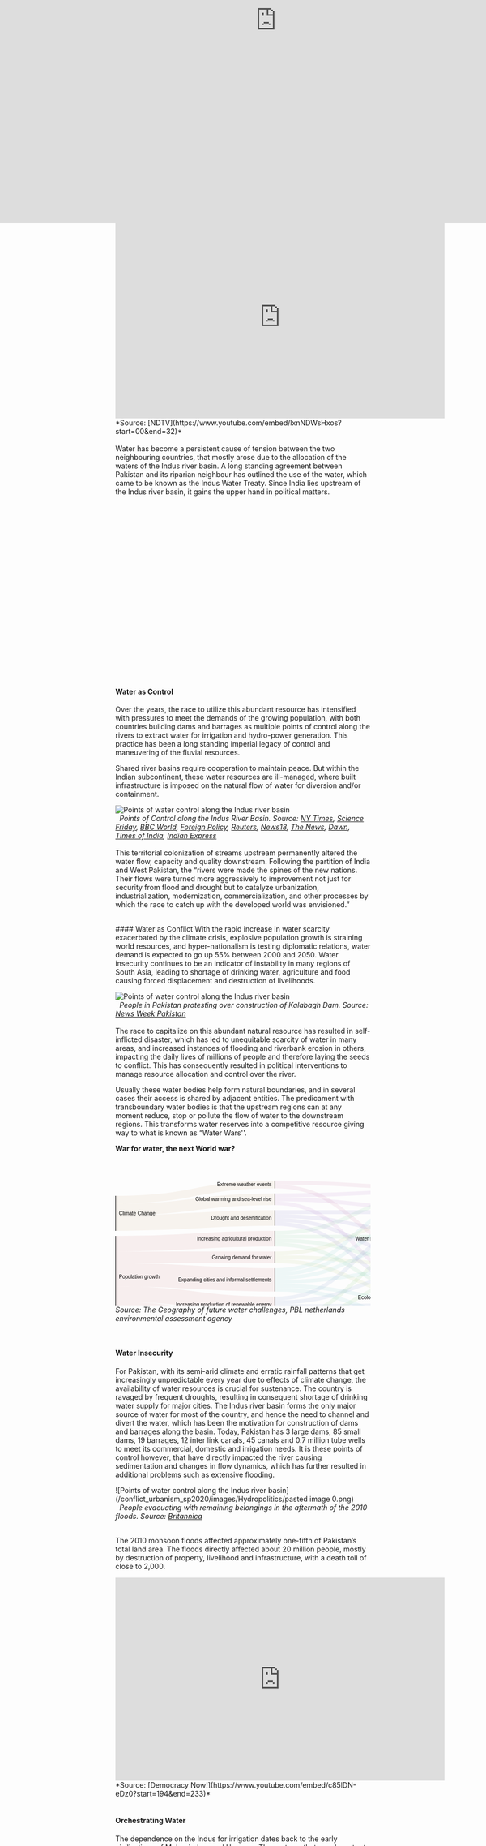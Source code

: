 ```yaml
---
layout: post
date:   2020-05-10
image: "/conflict_urbanism_sp2020/images/Hydropolitics/icon.jpg"
title:  "The Land of Sacred Waters: Hydropolitics in the Indian Subcontinent"
author: "Niharika Shekhawat, Pratibha Singh"
---
```



The geography of the Indian subcontinent has been a function of mountains, plains and rich monsoons, that cradled and shaped the land, giving birth to a river system that feeds and enriches. Rivers “made the rich, fertile ground that allowed the emergence of agriculture and sedentary living” and “instigated the emergence of cities”.  Since the advent of settlements, people have utilized the dynamism of the fluvial landscape - to obtain water, one of the most basic needs for survival, and also to fuel commerce, trade and economic advancements. To the people of the subcontinent, the rivers appear as gods, and their water seen as a boon that provided for their needs. These revered rivers shaped the land and cultures and were in turn transformed by their associations.

The namesake for the Indian subcontinent, Indus, is believed to be one of the rivers that flow from paradise, giving birth to one of the oldest civilizations in the world. Rigveda reveres the indus as a mighty flow as for years settlements revolved around the seasonal changes of the river. The volatile nature of the river banks and the ever changing flow became an enemy to stable settlements. But as time passed and technology advanced, humans found themselves with the desire to control what was more powerful than themselves - hence began the articulation of channelized streams. As Dilip da Cunha puts it, “the river can be worked to make life more comfortable. It can be channeled, dammed, diverted, divided, dispersed, linked and extended to serve a variety of needs and aspirations. It is no doubt why the line of separation, containment and calibration was conceived in the first place.”

The river was no longer what appeared as “natural”, it had become the lifeline for millions of people. They were divided by a politically charged line, giving birth to the volatile hydropolitics in the Indian subcontinent, and its varied repercussions at different scales between and within the nations.


 <br/>
#### Case Study : Indus River
On Feb 20 2019, India announced the decision to block the flow of water from three tributaries of the Indus river into Pakistan, days after the Pulwama terror attack in which 40 soldiers were killed in Kashmir by a suicide bomber from Pakistan.
 <br/>
<iframe width="650" height="400" src="https://www.youtube.com/embed/lxnNDWsHxos?start=00&end=32" frameborder="0" allow="accelerometer; autoplay; encrypted-media; gyroscope; picture-in-picture" allowfullscreen></iframe>
*Source: [NDTV](https://www.youtube.com/embed/lxnNDWsHxos?start=00&end=32)*
 <br/> <br/>
Water has become a persistent cause of tension between the two neighbouring countries, that mostly arose due to the allocation of the waters of the Indus river basin. A long standing agreement between Pakistan and its riparian neighbour has outlined the use of the water, which came to be known as the Indus Water Treaty. Since India lies upstream of the Indus river basin, it gains the upper hand in political matters.
 <br/> <br/>

<div class="iframe-column"><iframe src="https://www.arcgis.com/apps/MapJournal/index.html?appid=a901523dff224ec59a73930d1e98bd5f" style="position:absolute;top:0;left:-175;width:150%;height:800px;" frameborder="0" scrolling="no"></iframe></div>

  <br/>
  <br/>
  <br/>
  <br/>
  <br/>
  <br/>
  <br/>
  <br/>
  <br/>
  <br/>
  <br/>
  <br/>
  <br/>
  <br/>
  <br/>
  <br/>
  <br/>
  <br/>
  <br/>
  <br/>
  

#### Water as Control

Over the years, the race to utilize this abundant resource has intensified with pressures to meet the demands of the growing population, with both countries building dams and barrages as multiple points of control along the rivers to extract water for irrigation and hydro-power generation. This practice has been a long standing imperial legacy of control and maneuvering of the fluvial resources.

Shared river basins require cooperation to maintain peace. But within the Indian subcontinent, these water resources are ill-managed, where built infrastructure is imposed on the natural flow of water for diversion and/or containment. 

![Points of water control along the Indus river basin](/conflict_urbanism_sp2020/images/Hydropolitics/Compressed_FINAL_Catalog_Dam_GIF.gif)  
&nbsp;
*Points of Control along the Indus River Basin. Source: [NY Times](https://www.nytimes.com/2019/02/21/world/asia/india-pakistan-water-kashmir.html), [Science Friday](https://www.sciencefriday.com/articles/pakistan-faces-a-water-war-on-the-horizon/), [BBC World](https://www.bbc.com/news/world-asia-37521897), [Foreign Policy](https://foreignpolicy.com/2019/02/25/are-india-and-pakistan-on-the-verge-of-a-water-war-pulwama-kasmir-ravi-indus/), [Reuters](https://www.reuters.com/article/india-kashmir-pakistan-water/pakistan-accuses-india-of-using-water-as-a-weapon-in-kashmir-dispute-idUSL4N25F2I8), [News18](https://www.news18.com/videos/india/baglihar-dispute-300042.html), [The News](https://www.thenews.com.pk/print/583790-violating-iwt-india-starts-ratle-dam-s-construction), [Dawn](https://www.dawn.com/news/1408496), [Times of India](https://timesofindia.indiatimes.com/india/kishanganga-dam-world-bank-asks-pakistan-to-accept-indias-demand-of-neutral-expert/articleshow/64466122.cms), [Indian Express](https://indianexpress.com/article/news-archive/web/pak-objects-to-indias-move-to-fill-dam-in-jk/)*
<br/> <br/>
This territorial colonization of streams upstream permanently altered the water flow, capacity and quality downstream. Following the partition of India and West Pakistan, the “rivers were made the spines of the new nations. Their flows were turned more aggressively to improvement not just for security from flood and drought but to catalyze urbanization, industrialization, modernization, commercialization, and other processes by which the race to catch up with the developed world was envisioned.”

<br/>
#### Water as Conflict
With the rapid increase in water scarcity exacerbated by the climate crisis, explosive population growth is straining world resources, and hyper-nationalism is testing diplomatic relations, water demand is expected to go up 55% between 2000 and 2050. Water insecurity continues to be an indicator of instability in many regions of South Asia, leading to shortage of drinking water, agriculture and food causing forced displacement and destruction of livelihoods. 


![Points of water control along the Indus river basin](/conflict_urbanism_sp2020/images/Hydropolitics/000_APW2000081431302.jpg)  
&nbsp;
*People in Pakistan protesting over construction of Kalabagh Dam. Source: [News Week Pakistan](https://www.newsweekpakistan.com/labor-of-love/)*
 <br/>
 <br/>
The race to capitalize on this abundant natural resource has resulted in self-inflicted disaster, which has led to unequitable scarcity of water in many areas, and increased instances of flooding and riverbank erosion in others, impacting the daily lives of millions of people and therefore laying the seeds to conflict. This has consequently resulted in political interventions to manage resource allocation and control over the river.

Usually these water bodies help form natural boundaries, and in several cases their access is shared by adjacent entities. The predicament with transboundary water bodies is that the upstream regions can at any moment reduce, stop or pollute the flow of water to the downstream regions. This transforms water reserves into a competitive resource giving way to what is known as “Water Wars''. 

**War for water, the next World war?**

 <br/>


<svg width="630" height="320" xmlns="http://www.w3.org/2000/svg"><g transform="translate(0, 10)"><g class="links" fill="none" stroke-opacity="0.1"><path d="M1,151.16666666666663C157.75,151.16666666666663,157.75,151.16666666666688,314.5,151.16666666666688" stroke-width="23" style="stroke: rgb(191, 105, 105);"></path><path d="M1,254.66666666666663C157.75,254.66666666666663,157.75,284.66666666666674,314.5,284.66666666666674" stroke-width="30.666666666666668" style="stroke: rgb(191, 105, 105);"></path><path d="M1,124.3333333333333C157.75,124.3333333333333,157.75,114.33333333333353,314.5,114.33333333333353" stroke-width="30.666666666666668" style="stroke: rgb(191, 105, 105);"></path><path d="M1,185.66666666666663C157.75,185.66666666666663,157.75,195.66666666666694,314.5,195.66666666666694" stroke-width="46" style="stroke: rgb(191, 105, 105);"></path><path d="M1,223.99999999999997C157.75,223.99999999999997,157.75,244.00000000000006,314.5,244.00000000000006" stroke-width="30.666666666666668" style="stroke: rgb(191, 105, 105);"></path><path d="M1,83.66666666666664C157.75,83.66666666666664,157.75,73.66666666666667,314.5,73.66666666666667" stroke-width="30.666666666666668" style="stroke: rgb(191, 156, 105);"></path><path d="M1,56.83333333333331C157.75,56.83333333333331,157.75,36.83333333333323,314.5,36.83333333333323" stroke-width="23" style="stroke: rgb(191, 156, 105);"></path><path d="M1,37.666666666666636C157.75,37.666666666666636,157.75,7.666666666666525,314.5,7.666666666666525" stroke-width="15.333333333333334" style="stroke: rgb(191, 156, 105);"></path><path d="M315.5,158.83333333333354C472.25,158.83333333333354,472.25,230.16666666666654,629,230.16666666666654" stroke-width="7.666666666666667" style="stroke: rgb(174, 191, 105);"></path><path d="M315.5,143.50000000000023C472.25,143.50000000000023,472.25,69.83333333333326,629,69.83333333333326" stroke-width="7.666666666666667" style="stroke: rgb(174, 191, 105);"></path><path d="M315.5,151.16666666666688C472.25,151.16666666666688,472.25,166.49999999999991,629,166.49999999999991" stroke-width="7.666666666666667" style="stroke: rgb(174, 191, 105);"></path><path d="M315.5,288.5000000000001C472.25,288.5000000000001,472.25,253.16666666666652,629,253.16666666666652" stroke-width="7.666666666666667" style="stroke: rgb(122, 191, 105);"></path><path d="M315.5,296.1666666666668C472.25,296.1666666666668,472.25,286.16666666666663,629,286.16666666666663" stroke-width="7.666666666666667" style="stroke: rgb(122, 191, 105);"></path><path d="M315.5,280.8333333333334C472.25,280.8333333333334,472.25,189.4999999999999,629,189.4999999999999" stroke-width="7.666666666666667" style="stroke: rgb(122, 191, 105);"></path><path d="M315.5,273.16666666666674C472.25,273.16666666666674,472.25,125.83333333333326,629,125.83333333333326" stroke-width="7.666666666666667" style="stroke: rgb(122, 191, 105);"></path><path d="M315.5,125.83333333333354C472.25,125.83333333333354,472.25,222.4999999999999,629,222.4999999999999" stroke-width="7.666666666666667" style="stroke: rgb(105, 191, 139);"></path><path d="M315.5,102.83333333333353C472.25,102.83333333333353,472.25,29.16666666666664,629,29.16666666666664" stroke-width="7.666666666666667" style="stroke: rgb(105, 191, 139);"></path><path d="M315.5,118.16666666666687C472.25,118.16666666666687,472.25,158.83333333333326,629,158.83333333333326" stroke-width="7.666666666666667" style="stroke: rgb(105, 191, 139);"></path><path d="M315.5,110.5000000000002C472.25,110.5000000000002,472.25,110.49999999999991,629,110.49999999999991" stroke-width="7.666666666666667" style="stroke: rgb(105, 191, 139);"></path><path d="M315.5,207.1666666666669C472.25,207.1666666666669,472.25,237.8333333333332,629,237.8333333333332" stroke-width="7.666666666666667" style="stroke: rgb(105, 191, 191);"></path><path d="M315.5,176.50000000000028C472.25,176.50000000000028,472.25,36.83333333333331,629,36.83333333333331" stroke-width="7.666666666666667" style="stroke: rgb(105, 191, 191);"></path><path d="M315.5,214.83333333333357C472.25,214.83333333333357,472.25,270.83333333333326,629,270.83333333333326" stroke-width="7.666666666666667" style="stroke: rgb(105, 191, 191);"></path><path d="M315.5,184.16666666666694C472.25,184.16666666666694,472.25,77.49999999999993,629,77.49999999999993" stroke-width="7.666666666666667" style="stroke: rgb(105, 191, 191);"></path><path d="M315.5,199.50000000000026C472.25,199.50000000000026,472.25,174.16666666666657,629,174.16666666666657" stroke-width="7.666666666666667" style="stroke: rgb(105, 191, 191);"></path><path d="M315.5,191.8333333333336C472.25,191.8333333333336,472.25,118.16666666666659,629,118.16666666666659" stroke-width="7.666666666666667" style="stroke: rgb(105, 191, 191);"></path><path d="M315.5,247.83333333333337C472.25,247.83333333333337,472.25,245.49999999999986,629,245.49999999999986" stroke-width="7.666666666666667" style="stroke: rgb(105, 139, 191);"></path><path d="M315.5,255.50000000000003C472.25,255.50000000000003,472.25,278.49999999999994,629,278.49999999999994" stroke-width="7.666666666666667" style="stroke: rgb(105, 139, 191);"></path><path d="M315.5,232.50000000000006C472.25,232.50000000000006,472.25,85.1666666666666,629,85.1666666666666" stroke-width="7.666666666666667" style="stroke: rgb(105, 139, 191);"></path><path d="M315.5,240.1666666666667C472.25,240.1666666666667,472.25,181.83333333333323,629,181.83333333333323" stroke-width="7.666666666666667" style="stroke: rgb(105, 139, 191);"></path><path d="M315.5,85.16666666666669C472.25,85.16666666666669,472.25,214.83333333333323,629,214.83333333333323" stroke-width="7.666666666666667" style="stroke: rgb(122, 105, 191);"></path><path d="M315.5,62.16666666666668C472.25,62.16666666666668,472.25,62.1666666666666,629,62.1666666666666" stroke-width="7.666666666666667" style="stroke: rgb(122, 105, 191);"></path><path d="M315.5,77.50000000000001C472.25,77.50000000000001,472.25,151.1666666666666,629,151.1666666666666" stroke-width="7.666666666666667" style="stroke: rgb(122, 105, 191);"></path><path d="M315.5,69.83333333333334C472.25,69.83333333333334,472.25,102.83333333333324,629,102.83333333333324" stroke-width="7.666666666666667" style="stroke: rgb(122, 105, 191);"></path><path d="M315.5,44.49999999999989C472.25,44.49999999999989,472.25,207.16666666666657,629,207.16666666666657" stroke-width="7.666666666666667" style="stroke: rgb(174, 105, 191);"></path><path d="M315.5,29.16666666666656C472.25,29.16666666666656,472.25,21.49999999999997,629,21.49999999999997" stroke-width="7.666666666666667" style="stroke: rgb(174, 105, 191);"></path><path d="M315.5,36.83333333333323C472.25,36.83333333333323,472.25,54.499999999999936,629,54.499999999999936" stroke-width="7.666666666666667" style="stroke: rgb(174, 105, 191);"></path><path d="M315.5,3.8333333333331914C472.25,3.8333333333331914,472.25,13.833333333333306,629,13.833333333333306" stroke-width="7.666666666666667" style="stroke: rgb(191, 105, 156);"></path><path d="M315.5,11.499999999999858C472.25,11.499999999999858,472.25,143.49999999999994,629,143.49999999999994" stroke-width="7.666666666666667" style="stroke: rgb(191, 105, 156);"></path></g><g class="nodes" font-family="Arial, Helvetica" font-size="10"><g><rect x="629" y="203.33333333333323" height="53.66666666666673" width="1" fill="#000"></rect><text x="623" y="230.1666666666666" dy="0.35em" text-anchor="end">Ecological quality of ecosystems</text></g><g><rect x="629" y="9.999999999999972" height="30.66666666666663" width="1" fill="#000"></rect><text x="623" y="25.333333333333286" dy="0.35em" text-anchor="end">Flooding</text></g><g><rect x="629" y="266.99999999999994" height="23.000000000000057" width="1" fill="#000"></rect><text x="623" y="278.5" dy="0.35em" text-anchor="end">Hydro-power production</text></g><g><rect x="629" y="50.6666666666666" height="38.333333333333314" width="1" fill="#000"></rect><text x="623" y="69.83333333333326" dy="0.35em" text-anchor="end">Migration and conflict</text></g><g><rect x="629" y="139.6666666666666" height="53.66666666666663" width="1" fill="#000"></rect><text x="623" y="166.49999999999991" dy="0.35em" text-anchor="end">Water and food production</text></g><g><rect x="629" y="98.99999999999991" height="30.666666666666686" width="1" fill="#000"></rect><text x="623" y="114.33333333333326" dy="0.35em" text-anchor="end">Water pollution and human health</text></g><g><rect x="314.5" y="58.33333333333334" height="30.666666666666856" width="1" fill="#000"></rect><text x="308.5" y="73.66666666666677" dy="0.35em" text-anchor="end">Drought and desertification</text></g><g><rect x="314.5" y="172.66666666666694" height="45.99999999999977" width="1" fill="#000"></rect><text x="308.5" y="195.66666666666683" dy="0.35em" text-anchor="end">Expanding cities and informal settlements</text></g><g><rect x="314.5" y="-1.4210854715202004e-13" height="15.333333333333371" width="1" fill="#000"></rect><text x="308.5" y="7.6666666666665435" dy="0.35em" text-anchor="end">Extreme weather events</text></g><g><rect x="314.5" y="25.33333333333323" height="23.000000000000114" width="1" fill="#000"></rect><text x="308.5" y="36.833333333333286" dy="0.35em" text-anchor="end">Global warming and sea-level rise</text></g><g><rect x="314.5" y="139.66666666666688" height="23.000000000000057" width="1" fill="#000"></rect><text x="308.5" y="151.1666666666669" dy="0.35em" text-anchor="end">Growing demand for water</text></g><g><rect x="314.5" y="99.0000000000002" height="30.666666666666686" width="1" fill="#000"></rect><text x="308.5" y="114.33333333333354" dy="0.35em" text-anchor="end">Increasing agricultural production</text></g><g><rect x="314.5" y="269.3333333333334" height="30.66666666666667" width="1" fill="#000"></rect><text x="308.5" y="284.66666666666674" dy="0.35em" text-anchor="end">Increasing consumption and waste</text></g><g><rect x="314.5" y="228.6666666666667" height="30.66666666666673" width="1" fill="#000"></rect><text x="308.5" y="244.00000000000009" dy="0.35em" text-anchor="end">Increasing production of renewable energy</text></g><g><rect x="0" y="29.99999999999997" height="69" width="1" fill="#000"></rect><text x="7" y="64.49999999999997" dy="0.35em" text-anchor="start">Climate Change</text></g><g><rect x="0" y="108.99999999999997" height="161.00000000000006" width="1" fill="#000"></rect><text x="7" y="189.5" dy="0.35em" text-anchor="start">Population growth</text></g></g></g></svg>
*Source: The Geography of future water challenges, PBL netherlands environmental assessment agency*


 <br/> 

#### Water Insecurity
For Pakistan, with its semi-arid climate and erratic rainfall patterns that get increasingly unpredictable every year due to effects of climate change, the availability of water resources is crucial for sustenance. The country is ravaged by frequent droughts, resulting in consequent shortage of drinking water supply for major cities. The Indus river basin forms the only major source of water for most of the country, and hence the need to channel and divert the water, which has been the motivation for construction of dams and barrages along the basin. Today, Pakistan has 3 large dams, 85 small dams, 19 barrages, 12 inter link canals, 45 canals and 0.7 million tube wells to meet its commercial, domestic and irrigation needs. It is these points of control however, that have directly impacted the river causing sedimentation and changes in flow dynamics, which has further resulted in additional problems such as extensive flooding. 
<br/>

![Points of water control along the Indus river basin](/conflict_urbanism_sp2020/images/Hydropolitics/pasted image 0.png)  
&nbsp;
*People evacuating with remaining belongings in the aftermath of the 2010 floods. Source: [Britannica](https://www.britannica.com/place/Sindh-province-Pakistan)*
 <br/>
 <br/>



The 2010 monsoon floods affected approximately one-fifth of Pakistan’s total land area. The floods directly affected about 20 million people, mostly by destruction of property, livelihood and infrastructure, with a death toll of close to 2,000.


<iframe width="650" height="400" src="https://www.youtube.com/embed/c85lDN-eDz0?start=194&end=233" frameborder="0" allow="accelerometer; autoplay; encrypted-media; gyroscope; picture-in-picture" allowfullscreen></iframe>
*Source: [Democracy Now!](https://www.youtube.com/embed/c85lDN-eDz0?start=194&end=233)*
<br/> <br/>


#### Orchestrating Water
The dependence on the Indus for irrigation dates back to the early civilizations of Mohenjodaro and Harappa. The systems that supply water to the fields were transformed by modern engineering work in the 1850s and further expanded and upgraded under the British occupation of India, into the largest and most complex canal irrigation system in the world. The attribution for most of this comprehensive infrastructure is given to Sir Arthur Cotton, who believed that in order to properly utilize the fluvial resource, it was important “to establish canals for irrigation wherever they were practicable, and to supersede rain and well-water by river water, which carried with it fertilizing matter greatly augmenting its value as compared with all other water.”

Pakistan is an agrarian economy, with over 90% of harvests within the country depending on this extensive canal network, which spans over an area of 36 million acres. Most of the cultivable land hence directly corresponds to the reach of this system. According to Pakistan Economic Survey data, the agriculture sector of the country employs 42% of the entire labour force of the nation, which evidently illustrates the importance of the water from the Indus for the country. 

![Variation over seasons](/conflict_urbanism_sp2020/images/Hydropolitics/canals_3.jpg)  
&nbsp;
*Irrigation canal network in Pakistan*
 <br/> <br/>

#### Seasonal Changes along the river
The Indus river system, with its complex braiding channel that is ever in flux, forms a dynamic landscape ecology, that changes drastically over seasons, months and years. On closer inspection while trying to analyse the seasonal changes along the river, we focus on two areas - Kashmor and Firozpur. Kashmor lies closer to the river and therefore is prone to monsoon flooding. Firozpur lies closer to the India-Pakistan border and since India is dependent on rain and river water for irrigation, while Pakistan relies on stored and channelized river water, agricultural patterns differ across the border. 

![Variation over seasons](/conflict_urbanism_sp2020/images/Hydropolitics/combinedgif.gif)  
&nbsp;
*Kashmor and Firozpur landsat imagery showing seasonal variation*
 <br/> <br/>
Analysing Landsat imagery to show false colour composites for Kashmor, the agriculture pattern during the Monsoon and Winter seasons is shown in red, The river, its depth and flow pattern are visible in a contrasting blue.

![Variation over seasons](/conflict_urbanism_sp2020/images/Hydropolitics/Final Kashmor landsat compiled.jpg)  
&nbsp;
*Kashmor false colour landsat imagery showing seasonal variation over a decade*
 <br/> <br/>
Landsat image classification by supervised classification using spectral signatures from a training sample to represent water flow and agriculture pattern by pixels. It is visible how the monsoon season has affected water flow differently in the year 1998 and 2010

<iframe frameborder="0" class="juxtapose" width="100%" height="470" src="https://cdn.knightlab.com/libs/juxtapose/latest/embed/index.html?uid=c1e697ca-93e3-11ea-a879-0edaf8f81e27"></iframe>
*Kashmor image classification showing flow and agriculture variation during monsoon over a decade*
 <br/> <br/>
During the winter season the direction of river flow has changed due to channeling over the years. The agriculture pattern has shifted based on this change of flow of the river.

<iframe frameborder="0" class="juxtapose" width="100%" height="470" src="https://cdn.knightlab.com/libs/juxtapose/latest/embed/index.html?uid=1de95346-93e4-11ea-a879-0edaf8f81e27"></iframe>
*Kashmor image classification showing flow and agriculture variation during winter over a decade*
 <br/> <br/>
Reclassifying the landsat to perform raster calculation to show how water has changed during monsoon and winter over the years. For monsoon, 70% of the water area converted to land over the decade, while only 1.6% of land converted to water during the same time showing how erratic monsoon flooding changes the water cover area. For winter, around 2,5% of land changed to water and vice versa, indicating that even though net water hasn’t changed, the direction and location of the river has changed which affects agriculture patterns around it.


![Variation over seasons](/conflict_urbanism_sp2020/images/Hydropolitics/Final_Raster change overtime.jpg)  
&nbsp;
*Kashmor image classification showing change in flow in Monsoon and winter over a decade*
<br/> <br/>
Landsat imagery showing false colour for our second focus area, Firozpur, shows agriculture patterns in red and river flow in blue. The pattern contrasts over the seasons showing difference in dependance on rain or river water for agriculture across the border.

![Variation over seasons](/conflict_urbanism_sp2020/images/Hydropolitics/borderlandsat.jpg)  
&nbsp;
*Firozpur false colour landsat imagery showing seasonal variation*


 <br/> 

#### Case Study: Kaveri River
Kaveri is the third largest river in India, flowing from the state of Karnataka into Tamil Nadu, with the watershed of its seven tributaries extending up to Kerala and Puducherry. The river has numerous sacred associations, in mythology and folklore, that make it a revered entity for the people of South India. It is the source of drinking water supply for major cities in Karnataka, and supports intensive agricultural activity in South India, being one of the most important sources for irrigation of paddy fields in Tamil Nadu. This has resulted in a long-standing dispute between the two states over sharing of the water resource. The Kaveri Water Tribunal was formed to address water shortages in the four states that were facing increased water demands. 


<iframe width="650" height="400" src="https://www.youtube.com/embed/0vkGEz9kQbo?start=00&end=31" frameborder="0" allow="accelerometer; autoplay; encrypted-media; gyroscope; picture-in-picture" allowfullscreen></iframe>
*Source: [NDTV](https://www.youtube.com/embed/0vkGEz9kQbo?start=00&end=31)*

 <br/>
The Kaveri has been subject to a tradition of diversion and extraction of water for the purpose of irrigation and drinking water consumption, that has carried on since the Grand Anicut dam was built over the flowing water by the Chola dynasty in 100 BC. This practice was intensified during the British rule in India, and came to sustain the needs of the people in South India. 
 <br/> <br/>
<div class="iframe-column"><iframe src="https://www.arcgis.com/apps/MapJournal/index.html?appid=27f210f1ba314d2e8cab294c724abba8" style="position:absolute;top:0;left:-175;width:150%;height:800px;" frameborder="0" scrolling="no"></iframe></div>

  <br/>
  <br/>
  <br/>
  <br/>
  <br/>
  <br/>
  <br/>
  <br/>
  <br/>
  <br/>
  <br/>
  <br/>
  <br/>
  <br/>
  <br/>
  <br/>
  <br/>
  <br/>
  <br/>
 

Concrete solutions are yet to be reached over access to this resource, while farmers in Tamil Nadu face droughts and are compelled to commit suicide, and large cities such as Bangalore run dry, as climate change strains the remnants of the once abundant stream.
<br/>
<br/>
<br/>
![Points of water control along the Indus river basin](/conflict_urbanism_sp2020/images/Hydropolitics/riot2.jpg)  
&nbsp;
*Riots and protests against the Kaveri tribunal decision. Source: [Livemint](https://www.livemint.com/Sundayapp/ToUuDo1gOIFZ2Ebd12khZI/Cauvery-riots-belowpar-rainfall-and-rupee-trouble.html)*
 <br/> 
  <br/>



#### Rights of the River
“The fluvial frontier is a complex and nuanced territorial condition braiding together multiple elements including conservation, transboundary river management, the geopolitics of resource logistics...”

Rivers have historically been at the center of conflict and instability, and allowing for tools that advocate for equitable access to this valuable resource in practice and policy would be a detrimental first step. In the last few years, rivers have undergone drastic changes with respect to their water quality, volume and flow, catalyzed by climate change, that has consequently left detrimental impacts on riparian ecologies, freshwater systems and expanding human settlements. The situation calls for effective management and allocation of water, and requires flexible frameworks for protection of these water bodies, especially in light increased incidences of flooding and water scarcity. 

The relationship between the river and mankind has always been one of reciprocity. The river provides us with water, food and life. Constant attempts to extract more, have left them in a state of disarray. Many environmental movements have advocated for the rights of the rivers, to ensure protection of the inherent right of ecosystems in order to restore their health. Imposition of man-made infrastructures and policies on natural resources such as the rivers continues to affect the landscape and ecologies that survive along the riparian system. The river needs to be celebrated instead of being weaponized for control and conflict.


<br/>
<br/>
#### References
1.Chaudhry, Nadeem. “The 2010 Floods – A case study.” <br/>
2.Cunha, Dilip da. The Invention of Rivers: Alexander's Eye and Ganga's Descent. Philadelphia, PA: University of Pennsylvania Press, 2019.<br/>
3.Duncan, Ifor, and Stefanos Levidis. “Weaponizing a River.” e-flux architecture, April 11, 2020. https://www.e-flux.com/architecture/at-the-border/325751/weaponizing-a-river/<br/>
4.Gettleman, Jeffrey. “India Threatens a New Weapon Against Pakistan: Water.” New York Times, February 21, 2019. https://www.nytimes.com/2019/02/21/world/asia/india-pakistan-water-kashmir.html<br/>
5.Iqbal, Jaffar. “Irrigation System and issues in Pakistan.” Technology Times, January 9, 2019. https://www.technologytimes.pk/2019/01/09/irrigation-system-issues/<br/>
6.Johnson, Keith. “Are India and Pakistan on the Verge of a Water War?” Foreign Policy, February 25, 2019. https://foreignpolicy.com/2019/02/25/are-india-and-pakistan-on-the-verge-of-a-water-war-pulwama-kasmir-ravi-indus/<br/>
7.Khadka, Navin Singh. “Are India and Pakistan set for water wars?” British Broadcasting Corporation, December 22, 2016. https://www.bbc.com/news/world-asia-37521897<br/>
8.“Kishanganga dam issue: World Bank asks Pakistan to accept India’s demand of ‘neutral expert’.” Times of India, June 5, 2018. https://timesofindia.indiatimes.com/india/kishanganga-dam-world-bank-asks-pakistan-to-accept-indias-demand-of-neutral-expert/articleshow/64466122.cms<br/>
9.Mustafa, Waqar. “As rains grow erratic, Pakistan taps irrigation to protect Punjab crops.” Reuters, November 25, 2017. https://www.reuters.com/article/us-pakistan-farming-irrigation/as-rains-grow-erratic-pakistan-taps-irrigation-to-protect-punjab-crops-idUSKBN1DO2OD<br/>
10.Nadeem, Mehr, and Sayeed, Saad. “Pakistan accuses India of using water as a weapon in Kashmir dispute.” Reuters, August 19, 2019. https://www.reuters.com/article/india-kashmir-pakistan-water/pakistan-accuses-india-of-using-water-as-a-weapon-in-kashmir-dispute-idUSL4N25F2I8<br/>
11.Nesbit, Jeff. This Is The Way The World Ends. Thomas Dunne Books, 2018.<br/>
12.Singapore Red Cross. “Pakistan Floods:The Deluge of Disaster - Facts & Figures.” ReliefWeb, September 15, 2010. https://reliefweb.int/report/pakistan/pakistan-floodsthe-deluge-disaster-facts-figures-15-september-2010<br/>
13.Singh, Harjeet. “Water Availability in Pakistan.” Indian Defence Review Vol. 25.4 (October-December 2010)<br/>
14.Zaafir, Muhammad Saleh. “Violating IWT India starts Ratle Dam’s construction.” The News, December 15, 2019. https://www.thenews.com.pk/print/583790-violating-iwt-india-starts-ratle-dam-s-construction<br/>
